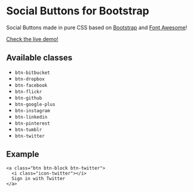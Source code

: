 Social Buttons for Bootstrap
============================
Social Buttons made in pure CSS based on
[Bootstrap](http://twitter.github.io/bootstrap/) and
[Font Awesome](http://fortawesome.github.io/Font-Awesome/)!

[Check the live demo!](http://lipis.github.io/bootstrap-social)

Available classes
-----------------
 - `btn-bitbucket`
 - `btn-dropbox`
 - `btn-facebook`
 - `btn-flickr`
 - `btn-github`
 - `btn-google-plus`
 - `btn-instagram`
 - `btn-linkedin`
 - `btn-pinterest`
 - `btn-tumblr`
 - `btn-twitter`

Example
-------
    <a class="btn btn-block btn-twitter">
      <i class="icon-twitter"></i>
      Sign in with Twitter
    </a>
